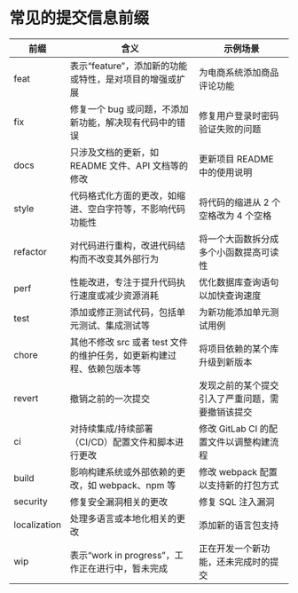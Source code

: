 # 常见的提交信息前缀
| 前缀 | 含义 | 示例场景 |
| --- | --- | --- |
| feat | 表示“feature”，添加新的功能或特性，是对项目的增强或扩展 | 为电商系统添加商品评论功能 |
| fix | 修复一个 bug 或问题，不添加新功能，解决现有代码中的错误 | 修复用户登录时密码验证失败的问题 |
| docs | 只涉及文档的更新，如 README 文件、API 文档等的修改 | 更新项目 README 中的使用说明 |
| style | 代码格式化方面的更改，如缩进、空白字符等，不影响代码功能性 | 将代码的缩进从 2 个空格改为 4 个空格 |
| refactor | 对代码进行重构，改进代码结构而不改变其外部行为 | 将一个大函数拆分成多个小函数提高可读性 |
| perf | 性能改进，专注于提升代码执行速度或减少资源消耗 | 优化数据库查询语句以加快查询速度 |
| test | 添加或修正测试代码，包括单元测试、集成测试等 | 为新功能添加单元测试用例 |
| chore | 其他不修改 src 或者 test 文件的维护任务，如更新构建过程、依赖包版本等 | 将项目依赖的某个库升级到新版本 |
| revert | 撤销之前的一次提交 | 发现之前的某个提交引入了严重问题，需要撤销该提交 |
| ci | 对持续集成/持续部署（CI/CD）配置文件和脚本进行更改 | 修改 GitLab CI 的配置文件以调整构建流程 |
| build | 影响构建系统或外部依赖的更改，如 webpack、npm 等 | 修改 webpack 配置以支持新的打包方式 |
| security | 修复安全漏洞相关的更改 | 修复 SQL 注入漏洞 |
| localization | 处理多语言或本地化相关的更改 | 添加新的语言包支持 |
| wip | 表示“work in progress”，工作正在进行中，暂未完成 | 正在开发一个新功能，还未完成时的提交 |
